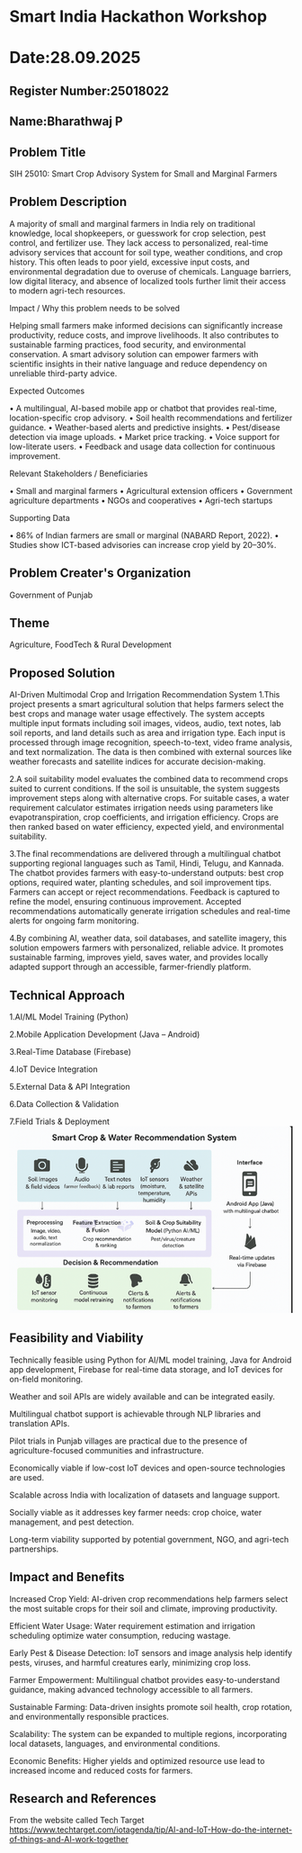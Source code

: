 # Smart India Hackathon Workshop
# Date:28.09.2025
## Register Number:25018022
## Name:Bharathwaj P
## Problem Title
SIH 25010: Smart Crop Advisory System for Small and Marginal Farmers
## Problem Description
A majority of small and marginal farmers in India rely on traditional knowledge, local shopkeepers, or guesswork for crop selection, pest control, and fertilizer use. They lack access to personalized, real-time advisory services that account for soil type, weather conditions, and crop history. This often leads to poor yield, excessive input costs, and environmental degradation due to overuse of chemicals. Language barriers, low digital literacy, and absence of localized tools further limit their access to modern agri-tech resources.

Impact / Why this problem needs to be solved

Helping small farmers make informed decisions can significantly increase productivity, reduce costs, and improve livelihoods. It also contributes to sustainable farming practices, food security, and environmental conservation. A smart advisory solution can empower farmers with scientific insights in their native language and reduce dependency on unreliable third-party advice.

Expected Outcomes

• A multilingual, AI-based mobile app or chatbot that provides real-time, location-specific crop advisory.
• Soil health recommendations and fertilizer guidance.
• Weather-based alerts and predictive insights.
• Pest/disease detection via image uploads.
• Market price tracking.
• Voice support for low-literate users.
• Feedback and usage data collection for continuous improvement.

Relevant Stakeholders / Beneficiaries

• Small and marginal farmers
• Agricultural extension officers
• Government agriculture departments
• NGOs and cooperatives
• Agri-tech startups

Supporting Data

• 86% of Indian farmers are small or marginal (NABARD Report, 2022).
• Studies show ICT-based advisories can increase crop yield by 20–30%.

## Problem Creater's Organization
Government of Punjab

## Theme
Agriculture, FoodTech & Rural Development

## Proposed Solution
AI-Driven Multimodal Crop and Irrigation Recommendation System
1.This project presents a smart agricultural solution that helps farmers select the best crops and manage water usage effectively. The system accepts multiple input formats including soil images, videos, audio, text notes, lab soil reports, and land details such as area and irrigation type. Each input is processed through image recognition, speech-to-text, video frame analysis, and text normalization. The data is then combined with external sources like weather forecasts and satellite indices for accurate decision-making.

2.A soil suitability model evaluates the combined data to recommend crops suited to current conditions. If the soil is unsuitable, the system suggests improvement steps along with alternative crops. For suitable cases, a water requirement calculator estimates irrigation needs using parameters like evapotranspiration, crop coefficients, and irrigation efficiency. Crops are then ranked based on water efficiency, expected yield, and environmental suitability.

3.The final recommendations are delivered through a multilingual chatbot supporting regional languages such as Tamil, Hindi, Telugu, and Kannada. The chatbot provides farmers with easy-to-understand outputs: best crop options, required water, planting schedules, and soil improvement tips. Farmers can accept or reject recommendations. Feedback is captured to refine the model, ensuring continuous improvement. Accepted recommendations automatically generate irrigation schedules and real-time alerts for ongoing farm monitoring.

4.By combining AI, weather data, soil databases, and satellite imagery, this solution empowers farmers with personalized, reliable advice. It promotes sustainable farming, improves yield, saves water, and provides locally adapted support through an accessible, farmer-friendly platform.

## Technical Approach
1.AI/ML Model Training (Python)

2.Mobile Application Development (Java – Android)

3.Real-Time Database (Firebase)

4.IoT Device Integration

5.External Data & API Integration

6.Data Collection & Validation

7.Field Trials & Deployment
![alt text](<Screenshot 2025-09-28 144646.png>)
## Feasibility and Viability
Technically feasible using Python for AI/ML model training, Java for Android app development, Firebase for real-time data storage, and IoT devices for on-field monitoring.

Weather and soil APIs are widely available and can be integrated easily.

Multilingual chatbot support is achievable through NLP libraries and translation APIs.

Pilot trials in Punjab villages are practical due to the presence of agriculture-focused communities and infrastructure.

Economically viable if low-cost IoT devices and open-source technologies are used.

Scalable across India with localization of datasets and language support.

Socially viable as it addresses key farmer needs: crop choice, water management, and pest detection.

Long-term viability supported by potential government, NGO, and agri-tech partnerships.

## Impact and Benefits
Increased Crop Yield: AI-driven crop recommendations help farmers select the most suitable crops for their soil and climate, improving productivity.

Efficient Water Usage: Water requirement estimation and irrigation scheduling optimize water consumption, reducing wastage.

Early Pest & Disease Detection: IoT sensors and image analysis help identify pests, viruses, and harmful creatures early, minimizing crop loss.

Farmer Empowerment: Multilingual chatbot provides easy-to-understand guidance, making advanced technology accessible to all farmers.

Sustainable Farming: Data-driven insights promote soil health, crop rotation, and environmentally responsible practices.

Scalability: The system can be expanded to multiple regions, incorporating local datasets, languages, and environmental conditions.

Economic Benefits: Higher yields and optimized resource use lead to increased income and reduced costs for farmers.
## Research and References
From the website called Tech Target
https://www.techtarget.com/iotagenda/tip/AI-and-IoT-How-do-the-internet-of-things-and-AI-work-together
